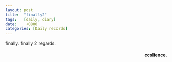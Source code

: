 ```yaml
---
layout: post
title:  "finally2"
tags:   [daily, diary]
date:    +0800
categories: [Daily records]
---
```




finally.
finally 2
regards.
<h4 align = "right">ccslience.</h4>

